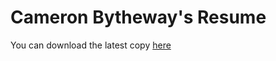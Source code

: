 Cameron Bytheway's Resume
======

You can download the latest copy [here](https://raw.github.com/CamShaft/resume/master/CameronBytheway.pdf)